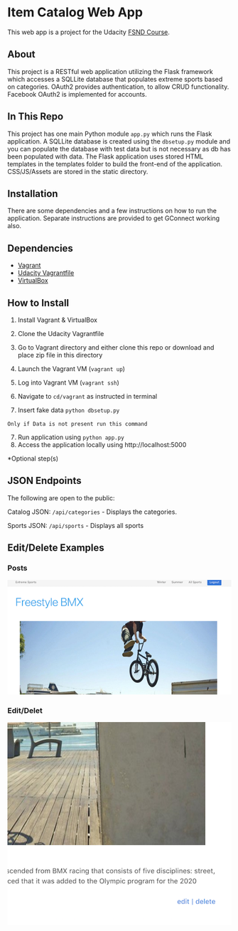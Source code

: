 # Item Catalog Web App
This web app is a project for the Udacity [FSND Course](https://www.udacity.com/course/full-stack-web-developer-nanodegree--nd004).

## About
This project is a RESTful web application utilizing the Flask framework which accesses a SQLLite database that populates extreme sports based on categories. OAuth2 provides authentication, to allow CRUD functionality. Facebook OAuth2 is implemented for accounts.

## In This Repo
This project has one main Python module `app.py` which runs the Flask application. A SQLLite database is created using the `dbsetup.py` module and you can populate the database with test data but is not necessary as db has been populated with data.
The Flask application uses stored HTML templates in the templates folder to build the front-end of the application. CSS/JS/Assets are stored in the static directory.


## Installation
There are some dependencies and a few instructions on how to run the application.
Separate instructions are provided to get GConnect working also.

## Dependencies
- [Vagrant](https://www.vagrantup.com/)
- [Udacity Vagrantfile](https://github.com/udacity/fullstack-nanodegree-vm)
- [VirtualBox](https://www.virtualbox.org/wiki/Downloads)

## How to Install
1. Install Vagrant & VirtualBox
2. Clone the Udacity Vagrantfile
3. Go to Vagrant directory and either clone this repo or download and place zip file in this directory
3. Launch the Vagrant VM (`vagrant up`)
4. Log into Vagrant VM (`vagrant ssh`)
5. Navigate to `cd/vagrant` as instructed in terminal

6. Insert fake data `python dbsetup.py`

```
Only if Data is not present run this command
```

7. Run application using `python app.py`
8. Access the application locally using http://localhost:5000

*Optional step(s)

## JSON Endpoints
The following are open to the public:

Catalog JSON: `/api/categories`
    - Displays the categories.

Sports JSON: `/api/sports`
    - Displays all sports


##  Edit/Delete Examples

### Posts
<img src="static/assets/post.png">


### Edit/Delet
<img src="static/assets/edit.png">